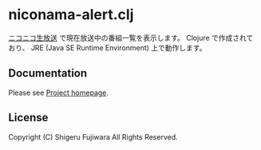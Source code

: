 # niconama-alert.clj

[ニコニコ生放送](http://live.nicovideo.jp/) で現在放送中の番組一覧を表示します。
Clojure で作成されており、 JRE (Java SE Runtime Environment) 上で動作します。

## Documentation

Please see [Project homepage](http://sgr.github.io/niconama-alert/).

## License

Copyright (C) Shigeru Fujiwara All Rights Reserved.


